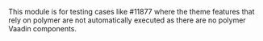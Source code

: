 This module is for testing cases like #11877 where the theme features
that rely on polymer are not automatically executed as there
are no polymer Vaadin components.
